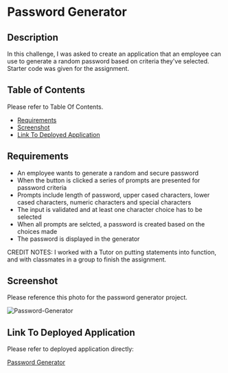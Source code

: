 # Password Generator

## Description

In this challenge, I was asked to create an application that an employee can use to generate a random password based on criteria they've selected. Starter code was given for the assignment.

## Table of Contents 

Please refer to Table Of Contents.

- [Requirements](#requirements)
- [Screenshot](#screenshot)
- [Link To Deployed Application](#link-to-deployed-application)

## Requirements

- An employee wants to generate a random and secure password
- When the button is clicked a series of prompts are presented for password criteria
- Prompts include length of password, upper cased characters, lower cased characters, numeric characters and special characters
- The input is validated and at least one character choice has to be selected
- When all prompts are selcted, a password is created based on the choices made
- The password is displayed in the generator 

CREDIT NOTES: I worked with a Tutor on putting statements into function, and with classmates in a group to finish the assignment.

## Screenshot 

Please reference this photo for the password generator project.


![Password-Generator](../password-generator/Develop/assets/images/password-generator-screenshot.png)

## Link To Deployed Application

Please refer to deployed application directly:

[Password Generator](https://susorocode.github.io/password-generator/)



